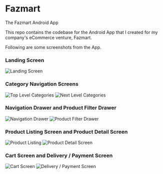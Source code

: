 # Fazmart
The Fazmart Android App

This repo contains the codebase for the Android App that I created for my company's eCommerce venture, Fazmart. 

Following are some screenshots from the App.

### Landing Screen

![Landing Screen](screenshots/1.png)

### Category Navigation Screens

![Top Level Categories](screenshots/2.png)   ![Next Level Categories](screenshots/3.png)

### Navigation Drawer and Product Filter Drawer

![Navigation Drawer](screenshots/10.png)   ![Product Filter Drawer](screenshots/5.png)

### Product Listing Screen and Product Detail Screen

![Product Listing](screenshots/4.png)   ![Product Detail Screen](screenshots/8.png)   

### Cart Screen and Delivery / Payment Screen

![Cart Screen](screenshots/6.png)   ![Delivery / Payment Screen](screenshots/9.png)
